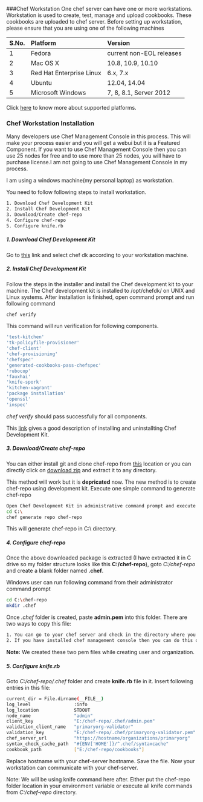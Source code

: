 ###Chef Workstation
One chef server can have one or more workstations. Workstation is used to create, test, manage and upload cookbooks. These cookbooks are uploaded to chef server. Before setting up workstation, please ensure that you are using one of the following machines

|S.No.|Platform|Version|
|:---|:----|:----|
|1|Fedora|current non-EOL releases|
|2|Mac OS X|10.8, 10.9, 10.10|
|3|Red Hat Enterprise Linux|6.x, 7.x|
|4|Ubuntu|12.04, 14.04|
|5|Microsoft Windows|7, 8, 8.1, Server 2012|

Click [here](https://docs.chef.io/supported_platforms.html) to know more about supported platforms.

### Chef Workstation Installation
Many developers use Chef Management Console in this process. This will make your process easier and you will get a webui but it is a Featured Component. If you want to use Chef Management Console then you can use 25 nodes for free and to use more than 25 nodes, you will have to purchase license.I am not going to use Chef Management Console in my process.

I am using a windows machine(my personal laptop) as workstation.

You need to follow following steps to install workstation.
```sh
1. Download Chef Development Kit
2. Install Chef Development Kit
3. Download/Create chef-repo
4. Configure chef-repo
5. Configure knife.rb
```    
##### 1. Download Chef Development Kit
Go to [this](https://downloads.chef.io/chef-dk/) link and select chef dk according to your workstation machine. 


##### 2. Install Chef Development Kit
Follow the steps in the installer and install the Chef development kit to your machine. The Chef development kit is installed to /opt/chefdk/ on UNIX and Linux systems. 
After installation is finished, open command prompt and run following command
```sh
chef verify
```    
This command will run verification for following components.
```sh
'test-kitchen'
'tk-policyfile-provisioner'
'chef-client'
'chef-provisioning'
'chefspec'
'generated-cookbooks-pass-chefspec'
'rubocop'
'fauxhai'
'knife-spork'
'kitchen-vagrant'
'package installation'
'openssl'
'inspec'
```

*chef verify* should pass successfully for all components.

This [link](https://docs.chef.io/install_dk.html#uninstall-the-chef-dk-title) gives a good description of installing and uninstallting Chef Development Kit.


##### 3. Download/Create chef-repo

You can either install git and clone chef-repo from [this](https://github.com/chef/chef-repo) location or you can directly click on [download zip](https://github.com/chef/chef-repo/archive/master.zip) and extract it to any directory.

This method will work but it is **depricated** now. The new method is to create chef-repo using development kit. Execute one simple command to generate chef-repo
```sh	
Open Chef Development Kit in administrative command prompt and execute following two commands
cd C:\
chef generate repo chef-repo
```	
This will generate chef-repo in C:\ directory.
	

##### 4. Configure chef-repo
Once the above downloaded package is extracted (I have extracted it in C drive so my folder structure looks like this **C:/chef-repo**), goto *C:/chef-repo* and create a blank folder named **.chef**.

Windows user can run following command from their administrator command prompt
```sh
cd C:\chef-repo
mkdir .chef
```
Once *.chef* folder is created, paste **admin.pem** into this folder. There are two ways to copy this file: 
```sh
1. You can go to your chef server and check in the directory where you installed chef server. 
2. If you have installed chef management console then you can do this operation by going to Administrator --> Users.
```

**Note:** We created these two pem files while creating user and organization.

##### 5. Configure knife.rb
Goto *C:/chef-repo/.chef* folder and create **knife.rb** file in it. Insert following entries in this file:
```sh
current_dir = File.dirname(__FILE__)
log_level                :info
log_location             STDOUT
node_name                "admin"
client_key               "E:/chef-repo/.chef/admin.pem"
validation_client_name   "primaryorg-validator"
validation_key           "E:/chef-repo/.chef/primaryorg-validator.pem"
chef_server_url          "https://hostname/organizations/primaryorg"
syntax_check_cache_path  "#{ENV['HOME']}/^.chef/syntaxcache"
cookbook_path            ["E:/chef-repo/cookbooks"]
```

Replace hostname with your chef-server hostname. Save the file. Now your workstation can communicate with your chef-server. 

Note: We will be using knife command here after. Either put the chef-repo folder location in your environment variable or execute all knife commands from *C:/chef-repo* directory.
